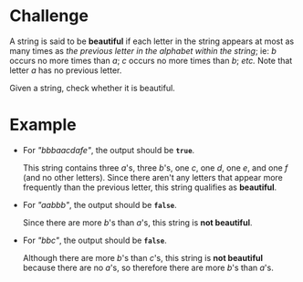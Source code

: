 # Challenge
A string is said to be **beautiful** if each letter in the string appears at most as many times as *the previous letter in the alphabet within the string*; ie: *b* occurs no more times than *a*; *c* occurs no more times than *b*; *etc.*
Note that letter *a* has no previous letter.

Given a string, check whether it is beautiful.

# Example
- For *"bbbaacdafe"*, the output should be **`true`**.

	This string contains three *a*'s, three *b*'s, one *c*, one *d*, one *e*, and one *f* (and no other letters).
	Since there aren't any letters that appear more frequently than the previous letter, this string qualifies as **beautiful**.

- For *"aabbb"*, the output should be **`false`**.

	Since there are more *b*'s than *a*'s, this string is **not beautiful**.

- For *"bbc"*, the output should be **`false`**.

	Although there are more *b*'s than *c*'s, this string is **not beautiful** because there are no *a*'s, so therefore there are more *b*'s than *a*'s.
